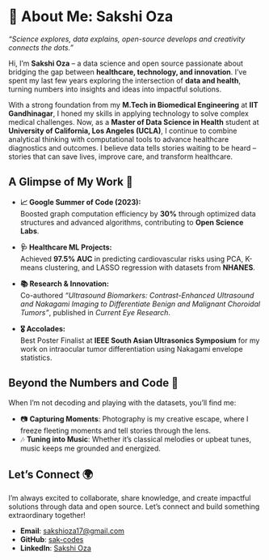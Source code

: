 # 🚀 About Me: Sakshi Oza 


*“Science explores, data explains, open-source develops and creativity connects the dots.”* 

Hi, I’m **Sakshi Oza** – a data science and open source passionate about bridging the gap between **healthcare, technology, and innovation**. I’ve spent my last few years exploring the intersection of **data and health**, turning numbers into insights and ideas into impactful solutions.  

With a strong foundation from my **M.Tech in Biomedical Engineering** at **IIT Gandhinagar**, I honed my skills in applying technology to solve complex medical challenges. Now, as a **Master of Data Science in Health** student at **University of California, Los Angeles (UCLA)**, I continue to combine analytical thinking with computational tools to advance healthcare diagnostics and outcomes. I believe data tells stories waiting to be heard – stories that can save lives, improve care, and transform healthcare.  


## A Glimpse of My Work 🌟  

- **📈 Google Summer of Code (2023):**  
   Boosted graph computation efficiency by **30%** through optimized data structures and advanced algorithms, contributing to **Open Science Labs**.  
   
- **🩺 Healthcare ML Projects:**  
   Achieved **97.5% AUC** in predicting cardiovascular risks using PCA, K-means clustering, and LASSO regression with datasets from **NHANES**.  

- **📚 Research & Innovation:**  
   Co-authored *“Ultrasound Biomarkers: Contrast-Enhanced Ultrasound and Nakagami Imaging to Differentiate Benign and Malignant Choroidal Tumors”*, published in *Current Eye Research*.  

- **🎖 Accolades:**  
   Best Poster Finalist at **IEEE South Asian Ultrasonics Symposium** for my work on intraocular tumor differentiation using Nakagami envelope statistics.  


## Beyond the Numbers and Code 🎨

When I’m not decoding and playing with the datasets, you’ll find me:  
- 📷 **Capturing Moments**: Photography is my creative escape, where I freeze fleeting moments and tell stories through the lens. 
- 🎶 **Tuning into Music**: Whether it’s classical melodies or upbeat tunes, music keeps me grounded and energized.  


## Let’s Connect 🌍

I’m always excited to collaborate, share knowledge, and create impactful solutions through data and open source. Let’s connect and build something extraordinary together!  

- **Email**:  sakshioza17@gmail.com
- **GitHub**: [sak-codes](https://github.com/sak-codes)  
- **LinkedIn**: [Sakshi Oza](https://www.linkedin.com/in/sakshi-oza-998b59211/)
